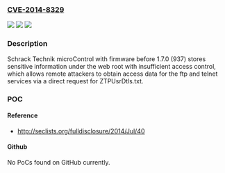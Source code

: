 ### [CVE-2014-8329](https://cve.mitre.org/cgi-bin/cvename.cgi?name=CVE-2014-8329)
![](https://img.shields.io/static/v1?label=Product&message=n%2Fa&color=blue)
![](https://img.shields.io/static/v1?label=Version&message=n%2Fa&color=blue)
![](https://img.shields.io/static/v1?label=Vulnerability&message=n%2Fa&color=brighgreen)

### Description

Schrack Technik microControl with firmware before 1.7.0 (937) stores sensitive information under the web root with insufficient access control, which allows remote attackers to obtain access data for the ftp and telnet services via a direct request for ZTPUsrDtls.txt.

### POC

#### Reference
- http://seclists.org/fulldisclosure/2014/Jul/40

#### Github
No PoCs found on GitHub currently.

